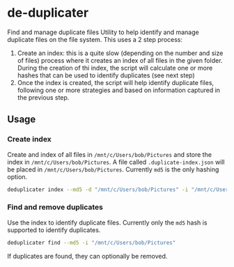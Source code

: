 # de-duplicater
Find and manage duplicate files
Utility to help identify and manage duplicate files on the file system.
This uses a 2 step process:

1. Create an index: this is a quite slow (depending on the number and size of files) process where it creates an index of all files in the given folder. During the creation of thi index, the script will calculate one or more hashes that can be used to identify duplicates (see next step)
1. Once the index is created, the script will help identify duplicate files, following one or more strategies and based on information captured in the previous step.

## Usage

### Create index

Create and index of all files in `/mnt/c/Users/bob/Pictures` and store the index in `/mnt/c/Users/bob/Pictures`.
A file called `.duplicate-index.json` will be placed in `/mnt/c/Users/bob/Pictures`.
Currently `md5` is the only hashing option.
```bash
deduplicater index --md5 -d "/mnt/c/Users/bob/Pictures" -i "/mnt/c/Users/bob/Pictures"
```

### Find and remove duplicates

Use the index to identify duplicate files.
Currently only the `md5` hash is supported to identify duplicates.
``` bash
deduplicater find --md5 -i "/mnt/c/Users/bob/Pictures"
```

If duplicates are found, they can optionally be removed.

